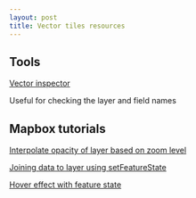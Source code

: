 ```yaml
---
layout: post
title: Vector tiles resources
---
```


## Tools

[Vector inspector](https://stevage.github.io/vector-inspector/)

Useful for checking the layer and field names



## Mapbox tutorials

[Interpolate opacity of layer based on zoom level](https://docs.mapbox.com/mapbox-gl-js/example/change-building-color-based-on-zoom-level/)

[Joining data to layer using setFeatureState](https://docs.mapbox.com/help/tutorials/data-joins-with-mapbox-boundaries/)

[Hover effect with feature state](https://docs.mapbox.com/mapbox-gl-js/example/hover-styles/)